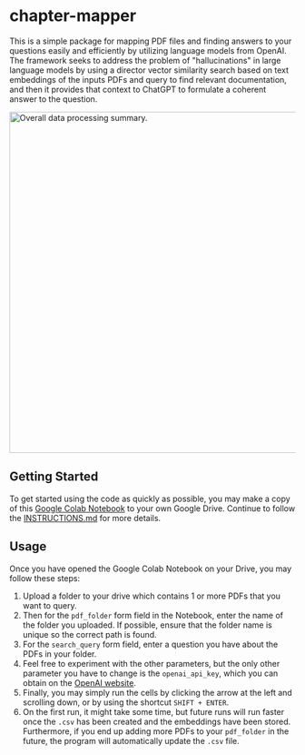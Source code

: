 # chapter-mapper

This is a simple package for mapping PDF files and finding answers to your questions easily and efficiently by utilizing language models from OpenAI. The framework seeks to address the problem of "hallucinations" in large language models by using a director vector similarity search based on text embeddings of the inputs PDFs and query to find relevant documentation, and then it provides that context to ChatGPT to formulate a coherent answer to the question.

<img src="https://cdn.discordapp.com/attachments/1092808829592424509/1098106157840744558/image_from_clipboard.png" width="600" alt="Overall data processing summary.">

## Getting Started

To get started using the code as quickly as possible, you may make a copy of this [Google Colab Notebook](https://drive.google.com/file/d/1PeYb9Kczs9nyGlgZIxhKjcsLVMGzhkvp/view?usp=sharing) to your own Google Drive. Continue to follow the [INSTRUCTIONS.md](https://github.com/malekinho8/chapter-mapper/blob/main/INSTRUCTIONS.md) for more details. 

## Usage

Once you have opened the Google Colab Notebook on your Drive, you may follow these steps:

1. Upload a folder to your drive which contains 1 or more PDFs that you want to query. 
1. Then for the `pdf_folder` form field in the Notebook, enter the name of the folder you uploaded. If possible, ensure that the folder name is unique so the correct path is found. 
1. For the `search_query` form field, enter a question you have about the PDFs in your folder.
1. Feel free to experiment with the other parameters, but the only other parameter you have to change is the `openai_api_key`, which you can obtain on the [OpenAI website](https://www.google.com/url?sa=t&rct=j&q=&esrc=s&source=web&cd=&cad=rja&uact=8&ved=2ahUKEwi8trW-srX-AhWXF1kFHTEjBIgQFnoECBUQAQ&url=https%3A%2F%2Fplatform.openai.com%2Faccount%2Fapi-keys&usg=AOvVaw0Uus1Ol-tJ8dIGLAPRllHE).
1. Finally, you may simply run the cells by clicking the arrow at the left and scrolling down, or by using the shortcut `SHIFT + ENTER`.
1. On the first run, it might take some time, but future runs will run faster once the `.csv` has been created and the embeddings have been stored. Furthermore, if you end up adding more PDFs to your `pdf_folder` in the future, the program will automatically update the `.csv` file.